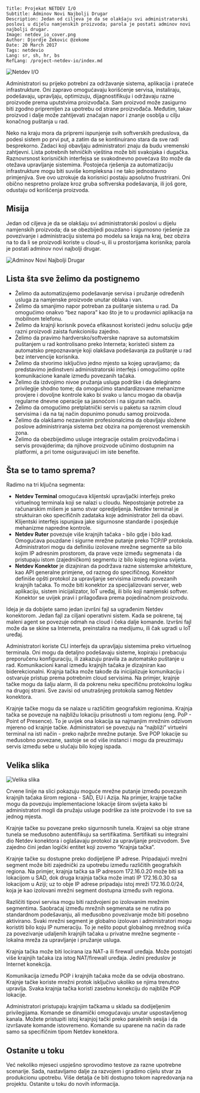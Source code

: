 ```.header
Title: Projekat NETDEV I/O
Subtitle: Adminov Novi Najbolji Drugar
Description: Jedan od ciljeva je da se olakšaju svi administratorski poslovi u dijelu namjenskih proizvoda; parola je postati adminov novi najbolji drugar.
Image: netdev_io_cover.png
Author: Djordje Zekovic @zekome
Date: 20 March 2017
Tags: netdevio
Lang: sr, sh, hr, bs
RefLang: /project-netdev-io/index.md
```

![Netdev I/O](netdev_io_cover.png)

Administratori su prijeko potrebni za održavanje sistema, aplikacija i prateće infrastrukture. Oni zapravo omogućavaju korišćenje servisa, instaliraju, podešavaju, upravljaju, optimizuju, dijagnostifikuju i održavaju razne proizvode prema uputstvima proizvođača. Sam proizvod može zasigurno biti zgodno pripremljen za upotrebu od strane proizvođača. Međutim, takav proizvod i dalje može zahtijevati značajan napor i znanje osoblja u cilju konačnog puštanja u rad.

Neko na kraju mora da pripremi ispunjenje svih softverskih preduslova, da podesi sistem po prvi put, a zatim da se kontinuirano stara da sve radi besprekorno. Zadaci koji obavljaju administratori znaju da budu vremenski zahtjevni. Lista potrebnih tehničkih vještina može biti svakojaka i dugačka. Raznovrsnost korisničkih interfejsa se svakodnevno povećava što može da otežava upravljanje sistemima.  Postojeća rješenja za automatizaciju infrastrukture mogu biti suviše  kompleksna i ne tako jednostavno primjenjiva. Sve ovo uzrokuje da korisnici postaju apsolutno frustrirani. Oni obično nespretno prolaze kroz gruba softverska podešavanja, ili još gore, odustaju od korišćenja proizvoda.

## Misija
Jedan od ciljeva je da se olakšaju svi administratorski poslovi u dijelu namjenskih proizvoda; da se obezbijedi pouzdano i sigurnosno rješenje za povezivanje i administraciju sistema po modelu sa kraja na kraj, bez obzira na to da li se proizvodi koriste u cloud-u, ili u prostorijama korisnika; parola je postati adminov novi najbolji drugar.

![Adminov Novi Najbolji Drugar](adminov_novi_najbolji_drugar.png)

## Lista šta sve želimo da postignemo

- Želimo da automatizujemo podešavanje servisa i pružanje određenih usluga za namjenske proizvode unutar oblaka i van.
- Želimo da smanjimo napor potreban za puštanje sistema u rad. Da omogućimo onakvo “bez napora” kao što je to u prodavnici aplikacija na mobilnom telefonu.
- Želimo da krajnji korisnik poveća efikasnost koristeći jednu soluciju gdje razni proizvodi zaista funkcionišu zajedno.
- Želimo da pravimo hardversko/softverske naprave sa automatskim puštanjem u rad kontrolisano preko Interneta; koristeći sistem za automatsko prepoznavanje koji olakšava podešavanja za puštanje u rad bez intervencije korisnika.
- Želimo da stvorimo isključivo jedno mjesto sa kojeg upravljamo; da predstavimo jedinstveni administratorski interfejs i omogućimo opšte komunikacione kanale između povezanih tačaka.
- Želimo da izdvojimo nivoe pružanja usluga podrške i da delegiramo privilegije shodno tome; da omogućimo standardizovane mehanizme provjere i dovoljne kontrole kako bi svako u lancu mogao da obavlja regularne dnevne operacije sa jasnoćom i na siguran način. 
- Želimo da omogućimo pretplatnički servis u paketu sa raznim cloud servisima i da na taj način dopunimo ponudu samog proizvoda.
- Želimo da olakšamo nezavisnim profesionalcima da obavljaju složene poslove administriranja sistema bez obzira na pomjerenost vremenskih zona.
- Želimo da obezbijedimo usluge integracije ostalim proizvođačima i servis provajderima; da njihove proizvode učinimo dostupnim na platformi, a pri tome osiguravajući im iste benefite.


## Šta se to tamo sprema?

Radimo na tri ključna segmenta:

- **Netdev Terminal** omogućava klijentski upravljački interfejs preko virtuelnog terminala koji se nalazi u cloudu. Nepostojanje potrebe za računarskim mišem je samo stvar opredjeljenja. Netdev terminal je struktuiran oko specifičnih zadataka koje administrator želi da obavi. Klijentski interfejs ispunjava jake sigurnosne standarde i posjeduje mehanizme napredne kontrole.
- **Netdev Ruter** povezuje više krajnjih tačaka - bilo gdje i bilo kad. Omogućava pouzdane i sigurne mrežne putanje preko TCP/IP protokola. Administratori mogu da definišu izolovane mrežne segmente sa bilo kojim IP adresnim prostorom, da prave veze između segmenata i da pristupaju istom (zajedničkom) segmentu iz bilo kojeg regiona svijeta.
- **Netdev Konektor** je dizajniran da podržava razne sistemske arhitekture, kao API generalne primjene, od raznog do specifičnog. Konektor definiše opšti protokol za upravljanje servisima između povezanih krajnjih tačaka. To može biti konektor za specijalizovani server, web aplikaciju, sistem inicijalizator, IoT uređaj, ili bilo koji namjenski softver. Konektor se uvijek pravi i prilagođava prema pojedinačnom proizvodu.

Ideja je da dobijete samo jedan izvršni fajl sa ugrađenim Netdev konektorom. Jedan fajl za ciljani operativni sistem. Kada se pokrene, taj maleni agent se povezuje odmah na cloud i čeka dalje komande. Izvršni fajl može da se skine sa Interneta, preinstalira na medijumu, ili čak ugradi u IoT uređaj.

Administratori koriste CLI interfejs da upravljaju sistemima preko virtuelnog terminala. Oni mogu da detaljno podešavaju sisteme, kopiraju i prebacuju preporučenu konfiguraciju, ili zakazuju pravila za automatsko puštanje u rad. Komunikacioni kanal između krajnjih tačaka je dizajniran kao biderekcionalni. Krajnja tačka može takođe da inicijalizuje komunikaciju i ostvaruje pristup prema potrebnim cloud servisima. Na primjer, krajnje tačke mogu da šalju alarm, ili da pokrenu neku specifičnu protokolnu logiku na drugoj strani. Sve zavisi od unutrašnjeg protokola samog Netdev konektora.

Krajnje tačke mogu da se nalaze u različitim geografskim regionima. Krajnja tačka se povezuje na najbližu lokaciju prisutnosti u tom regionu (eng. PoP - Point of Presence). To je uvijek ona lokacija sa najmanjim mrežnim odzivom mjereno od krajnje tačke. Administratori se povezuju na “najbliži” virtuelni terminal na isti način - preko najbrže mrežne putanje. Sve POP lokacije su međusobno povezane, sastoje se od više instanci i mogu da preuzimaju servis između sebe u slučaju bilo kojeg ispada.


## Velika slika
![Velika slika](netdev_io_big_picture.png)

Crvene linije na slici pokazuju moguće mrežne putanje između povezanih krajnjih tačaka širom regiona - SAD, EU i Azija. Na primjer, krajnje tačke mogu da povezuju implementacione lokacije širom svijeta kako bi administratori mogli da pružaju usluge podrške za iste proizvode i to sve sa jednog mjesta.

Krajnje tačke su povezane preko sigurnosnih tunela. Krajevi sa obje strane tunela se međusobno autentifikuju sa sertifikatima. Sertifikati su integralni dio Netdev konektora i oglašavaju protokol za upravljanje proizvodom. Sve zajedno čini jedan logički entitet koji zovemo “Krajnja tačka”.

Krajnje tačke su dostupne preko dodijeljene IP adrese. Pripadajući mrežni segment može biti zajednički za  upotrebu  između različitih geografskih regiona. Na primjer, krajnja tačka sa IP adresom 172.16.0.20 može biti sa lokacijom u SAD, dok druga krajnja tačka može imati IP 172.16.0.30 sa lokacijom u Aziji; uz to obje IP adrese pripadaju istoj mreži 172.16.0.0/24, koja je kao izolovani mrežni segment dostupna između svih regiona.

Različiti tipovi servisa mogu biti razdvojeni po izolovanim mrežnim segmentima. Saobraćaj između mrežnih segmenata se ne rutira po standardnom podešavanju, ali međusobno povezivanje može biti posebno aktivirano. Svaki mrežni segment je globalno izolovan i administratori mogu koristiti bilo koju IP numeraciju. To je nešto poput globalnog mrežnog sviča za povezivanje udaljenih krajnjih tačaka u privatne mrežne segmente - lokalna mreža za upravljanje i pružanje usluga. 

Krajnja tačka može biti locirana iza NAT-a ili firewall uređaja. Može postojati više krajnjih tačaka iza istog NAT/firewall uređaja. Jedini preduslov je Internet konekcija.

Komunikacija između POP i krajnjih tačaka može da se odvija obostrano. Krajnje tačke koriste mrežni protok isključivo ukoliko se njima trenutno upravlja. Svaka krajnja tačka koristi zasebnu konekciju do najbliže POP lokacije.

Administratori pristupaju krajnjim tačkama u skladu sa dodijeljenim privilegijama. Komande se dinamički omogućavaju unutar uspostavljenog kanala. Možete pristupiti istoj krajnjoj tački preko paralelnih sesija i da izvršavate komande istovremeno. Komande su uparene na način da rade samo sa specifičnim tipom Netdev konektora.

## Ostanite u toku

Već nekoliko mjeseci uspješno sprovodimo testove za razne upotrebne scenarije. Sada, nastavljamo dalje za razvojem i gradimo cijelu stvar za produkcionu upotrebu. Više detalja će biti dostupno tokom napredovanja na projektu. Ostanite u toku do novih informacija.
